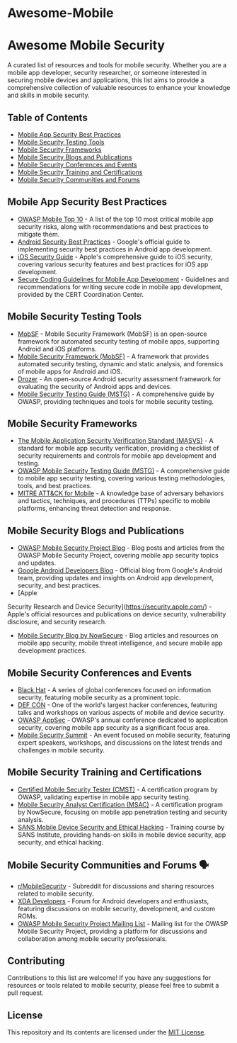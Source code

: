 # Awesome-Mobile
# Awesome Mobile Security

A curated list of resources and tools for mobile security. Whether you are a mobile app developer, security researcher, or someone interested in securing mobile devices and applications, this list aims to provide a comprehensive collection of valuable resources to enhance your knowledge and skills in mobile security.

## Table of Contents

- [Mobile App Security Best Practices](#mobile-app-security-best-practices)
- [Mobile Security Testing Tools](#mobile-security-testing-tools)
- [Mobile Security Frameworks](#mobile-security-frameworks)
- [Mobile Security Blogs and Publications](#mobile-security-blogs-and-publications)
- [Mobile Security Conferences and Events](#mobile-security-conferences-and-events)
- [Mobile Security Training and Certifications](#mobile-security-training-and-certifications)
- [Mobile Security Communities and Forums](#mobile-security-communities-and-forums)

## Mobile App Security Best Practices

- [OWASP Mobile Top 10](https://owasp.org/www-project-mobile-top-10/) - A list of the top 10 most critical mobile app security risks, along with recommendations and best practices to mitigate them.
- [Android Security Best Practices](https://developer.android.com/training/best-security-practices) - Google's official guide to implementing security best practices in Android app development.
- [iOS Security Guide](https://www.apple.com/business/docs/iOS_Security_Guide.pdf) - Apple's comprehensive guide to iOS security, covering various security features and best practices for iOS app development.
- [Secure Coding Guidelines for Mobile App Development](https://www.cert.org/secure-coding/tools/mobile-app-development/) - Guidelines and recommendations for writing secure code in mobile app development, provided by the CERT Coordination Center.

## Mobile Security Testing Tools

- [MobSF](https://mobsf.github.io/) - Mobile Security Framework (MobSF) is an open-source framework for automated security testing of mobile apps, supporting Android and iOS platforms.
- [Mobile Security Framework (MobSF)](https://github.com/MobSF/Mobile-Security-Framework-MobSF) - A framework that provides automated security testing, dynamic and static analysis, and forensics of mobile apps for Android and iOS.
- [Drozer](https://github.com/FSecureLABS/drozer) - An open-source Android security assessment framework for evaluating the security of Android apps and devices.
- [Mobile Security Testing Guide (MSTG)](https://mobile-security.gitbook.io/mobile-security-testing-guide/) - A comprehensive guide by OWASP, providing techniques and tools for mobile security testing.

## Mobile Security Frameworks

- [The Mobile Application Security Verification Standard (MASVS)](https://mobile-security.gitbook.io/masvs/) - A standard for mobile app security verification, providing a checklist of security requirements and controls for mobile app development and testing.
- [OWASP Mobile Security Testing Guide (MSTG)](https://owasp.org/www-project-mobile-security-testing-guide/) - A comprehensive guide to mobile app security testing, covering various testing methodologies, tools, and best practices.
- [MITRE ATT&CK for Mobile](https://attack.mitre.org/matrices/mobile/) - A knowledge base of adversary behaviors and tactics, techniques, and procedures (TTPs) specific to mobile platforms, enhancing threat detection and response.

## Mobile Security Blogs and Publications

- [OWASP Mobile Security Project Blog](https://owasp.org/www-project-mobile-security-project/blog/) - Blog posts and articles from the OWASP Mobile Security Project, covering mobile app security topics and updates.
- [Google Android Developers Blog](https://android-developers.googleblog.com/) - Official blog from Google's Android team, providing updates and insights on Android app development, security, and best practices.
- [Apple

 Security Research and Device Security](https://security.apple.com/) - Apple's official resources and publications on device security, vulnerability disclosure, and security research.
- [Mobile Security Blog by NowSecure](https://www.nowsecure.com/blog/) - Blog articles and resources on mobile app security, mobile threat intelligence, and secure mobile app development practices.

## Mobile Security Conferences and Events

- [Black Hat](https://www.blackhat.com/) - A series of global conferences focused on information security, featuring mobile security as a prominent topic.
- [DEF CON](https://defcon.org/) - One of the world's largest hacker conferences, featuring talks and workshops on various aspects of mobile and device security.
- [OWASP AppSec](https://owasp.org/www-project-appsec-pipeline/) - OWASP's annual conference dedicated to application security, covering mobile app security as a significant focus area.
- [Mobile Security Summit](https://www.mobilesecuritysummit.com/) - An event focused on mobile security, featuring expert speakers, workshops, and discussions on the latest trends and challenges in mobile security.

## Mobile Security Training and Certifications

- [Certified Mobile Security Tester (CMST)](https://certifications.owasp.org/cmst/) - A certification program by OWASP, validating expertise in mobile app security testing.
- [Mobile Security Analyst Certification (MSAC)](https://www.nowsecure.com/services/training/mobile-security-analyst-certification/) - A certification program by NowSecure, focusing on mobile app penetration testing and security analysis.
- [SANS Mobile Device Security and Ethical Hacking](https://www.sans.org/cyber-security-courses/mobile-device-security/) - Training course by SANS Institute, providing hands-on skills in mobile device security, app security, and ethical hacking.

## Mobile Security Communities and Forums 🗣️

- [r/MobileSecurity](https://www.reddit.com/r/MobileSecurity/) - Subreddit for discussions and sharing resources related to mobile security.
- [XDA Developers](https://forum.xda-developers.com/) - Forum for Android developers and enthusiasts, featuring discussions on mobile security, development, and custom ROMs.
- [OWASP Mobile Security Project Mailing List](https://lists.owasp.org/mailman/listinfo/mobile-security-project) - Mailing list for the OWASP Mobile Security Project, providing a platform for discussions and collaboration among mobile security professionals.

## Contributing

Contributions to this list are welcome! If you have any suggestions for resources or tools related to mobile security, please feel free to submit a pull request.

## License

This repository and its contents are licensed under the [MIT License](LICENSE).
